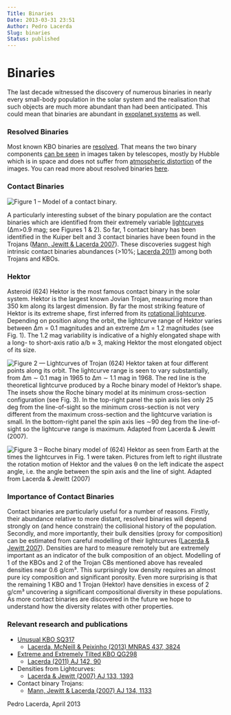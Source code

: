 ```yaml
---
Title: Binaries
Date: 2013-03-31 23:51
Author: Pedro Lacerda
Slug: binaries
Status: published
---
```


# Binaries

The last decade witnessed the discovery of numerous binaries in nearly every small-body population in the solar system and the realisation that such objects are much more abundant than had been anticipated. This could mean that binaries are abundant in [exoplanet systems](exobinaries) as well.


### Resolved Binaries

Most known KBO binaries are [resolved](resolved-binaries). That means the two binary components [can be seen](angular-resolution) in images taken by telescopes, mostly by Hubble which is in space and does not suffer from [atmospheric distortion](angular-resolution) of the images. You can read more about resolved binaries [here](resolved-binaries).


### Contact Binaries

![Figure 1 – Model of a contact binary.]({static}/images/2013/03/contact-binary.gif)

A particularly interesting subset of the binary population are the contact binaries which are identified from their extremely variable [lightcurves](lightcurves-of-small-solar-system-bodies) (∆m\>0.9 mag; see Figures 1 & 2). So far, 1 contact binary has been identified in the Kuiper belt and 3 contact binaries have been found in the Trojans ([Mann, Jewitt & Lacerda 2007](http://goo.gl/QRZjh)). These discoveries suggest high intrinsic contact binaries abundances (\>10%; [Lacerda 2011](http://lacerdapedro.wordpress.com/extreme-and-extremely-tilted-kbo/ "Extreme and Extremely Tilted KBO")) among both Trojans and KBOs.

### Hektor

Asteroid (624) Hektor is the most famous contact binary in the solar system. Hektor is the largest known Jovian Trojan, measuring more than 350 km along its largest dimension. By far the most striking feature of Hektor is its extreme shape, first inferred from its [rotational lightcurve](http://lacerdapedro.wordpress.com/lightcurves-of-small-solar-system-bodies/ "Lightcurves of Small Solar System Bodies"). Depending on position along the orbit, the lightcurve range of Hektor varies between ∆m = 0.1 magnitudes and an extreme ∆m = 1.2 magnitudes (see Fig. 1). The 1.2 mag variability is indicative of a highly elongated shape with a long- to short-axis ratio a/b ≈ 3, making Hektor the most elongated object of its size.

![Figure 2 — Lightcurves of Trojan (624) Hektor taken at four different points along its orbit. The lightcurve range is seen to vary substantially, from ∆m ∼ 0.1 mag in 1965 to ∆m ∼ 1.1 mag in 1968. The red line is the theoretical lightcurve produced by a Roche binary model of Hektor’s shape. The insets show the Roche binary model at its minimum cross-section configuration (see Fig. 3). In the top-right panel the spin axis lies only 25 deg from the line-of-sight so the minimum cross-section is not very different from the maximum cross-section and the lightcurve variation is small. In the bottom-right panel the spin axis lies ∼90 deg from the line-of-sight so the lightcurve range is maximum. Adapted from Lacerda & Jewitt (2007).](http://lacerdapedro.files.wordpress.com/2013/03/hektorlightcurve.png)

![Figure 3 – Roche binary model of (624) Hektor as seen from Earth at the times the lightcurves in Fig. 1 were taken. Pictures from left to right illustrate the rotation motion of Hektor and the values θ on the left indicate the aspect angle, i.e. the angle between the spin axis and the line of sight. Adapted from Lacerda & Jewitt (2007)](http://lacerdapedro.files.wordpress.com/2013/03/hektorarraysortedbytime.jpg)

### Importance of Contact Binaries

Contact binaries are particularly useful for a number of reasons. Firstly, their abundance relative to more distant, resolved binaries will depend strongly on (and hence constrain) the collisional history of the population. Secondly, and more importantly, their bulk densities (proxy for composition) can be estimated from careful modelling of their lightcurves ([Lacerda & Jewitt 2007](http://goo.gl/wAhCI)). Densities are hard to measure remotely but are extremely important as an indicator of the bulk composition of an object. Modelling of 1 of the KBOs and 2 of the Trojan CBs mentioned above has revealed densities near 0.6 g/cm³. This surprisingly low density requires an almost pure icy composition and significant porosity. Even more surprising is that the remaining 1 KBO and 1 Trojan (Hektor) have densities in excess of 2 g/cm³ uncovering a significant compositional diversity in these populations. As more contact binaries are discovered in the future we hope to understand how the diversity relates with other properties.

### Relevant research and publications

-   [Unusual KBO SQ317](http://lacerdapedro.wordpress.com/the-unusual-kbo-2003-sq317/ "The Unusual KBO 2003 SQ317")
    -   [Lacerda, McNeill & Peixinho (2013) MNRAS 437, 3824](https://www.dropbox.com/s/46pxdv6wdwqp82d/2013MNRAS_stt2180Lacerda.pdf)
-   [Extreme and Extremely Tilted KBO QG298](http://lacerdapedro.wordpress.com/extreme-and-extremely-tilted-kbo/ "Extreme and Extremely Tilted KBO")
    -   [Lacerda (2011) AJ 142, 90](http://goo.gl/P1NG5)
-   Densities from Lightcurves:
    -   [Lacerda & Jewitt (2007) AJ 133, 1393](http://goo.gl/wAhCI)
-   Contact binary Trojans:
    -   [Mann, Jewitt & Lacerda (2007) AJ 134, 1133](http://goo.gl/QRZjh)

Pedro Lacerda, April 2013